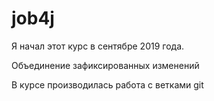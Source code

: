 # job4j
Я начал этот курс в сентябре 2019 года.

Объединение зафиксированных изменений

В курсе производилась работа с ветками git